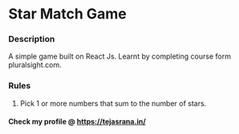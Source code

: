 # Star Match Game

### Description
A simple game built on React Js. Learnt by completing course form pluralsight.com.

### Rules
 1. Pick 1 or more numbers that sum to the number of stars.
 
 
 #### Check my profile @ https://tejasrana.in/